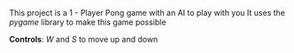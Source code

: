 This project is a 1 - Player Pong game with an AI to play with you
It uses the *pygame* library to make this game possible

**Controls**:
  *W* and *S* to move up and down
